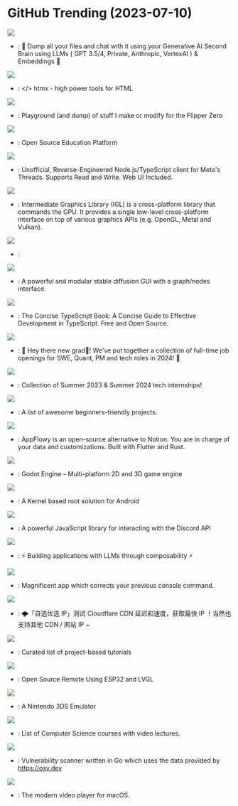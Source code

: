 # GitHub Trending (2023-07-10)

![](https://img.shields.io/badge/TypeScript-New%20690-green?style=flat-square&logo=appveyor)
- [](https://github.comundefined): 🧠 Dump all your files and chat with it using your Generative AI Second Brain using LLMs ( GPT 3.5/4, Private, Anthropic, VertexAI ) & Embeddings 🧠

![](https://img.shields.io/badge/JavaScript-New%20192-green?style=flat-square&logo=appveyor)
- [](https://github.comundefined): </> htmx - high power tools for HTML

![](https://img.shields.io/badge/C-New%2011-green?style=flat-square&logo=appveyor)
- [](https://github.comundefined): Playground (and dump) of stuff I make or modify for the Flipper Zero

![](https://img.shields.io/badge/TypeScript-New%201-green?style=flat-square&logo=appveyor)
- [](https://github.comundefined): Open Source Education Platform

![](https://img.shields.io/badge/TypeScript-New%20115-green?style=flat-square&logo=appveyor)
- [](https://github.comundefined): Unofficial, Reverse-Engineered Node.js/TypeScript client for Meta's Threads. Supports Read and Write. Web UI Included.

![](https://img.shields.io/badge/C%2B%2B-New%20240-green?style=flat-square&logo=appveyor)
- [](https://github.comundefined): Intermediate Graphics Library (IGL) is a cross-platform library that commands the GPU. It provides a single low-level cross-platform interface on top of various graphics APIs (e.g. OpenGL, Metal and Vulkan).

![](https://img.shields.io/badge/LLVM-New%2020-green?style=flat-square&logo=appveyor)
- [](https://github.comundefined): 

![](https://img.shields.io/badge/Python-New%20236-green?style=flat-square&logo=appveyor)
- [](https://github.comundefined): A powerful and modular stable diffusion GUI with a graph/nodes interface.

![](https://img.shields.io/badge/TypeScript-New%20699-green?style=flat-square&logo=appveyor)
- [](https://github.comundefined): The Concise TypeScript Book: A Concise Guide to Effective Development in TypeScript. Free and Open Source.

![](https://img.shields.io/badge/Python-New%2069-green?style=flat-square&logo=appveyor)
- [](https://github.comundefined): 👋 Hey there new grad🎉! We've put together a collection of full-time job openings for SWE, Quant, PM and tech roles in 2024! 🚀

![](https://img.shields.io/badge/none-New%2082-green?style=flat-square&logo=appveyor)
- [](https://github.comundefined): Collection of Summer 2023 & Summer 2024 tech internships!

![](https://img.shields.io/badge/none-New%20123-green?style=flat-square&logo=appveyor)
- [](https://github.comundefined): A list of awesome beginners-friendly projects.

![](https://img.shields.io/badge/Dart-New%20108-green?style=flat-square&logo=appveyor)
- [](https://github.comundefined): AppFlowy is an open-source alternative to Notion. You are in charge of your data and customizations. Built with Flutter and Rust.

![](https://img.shields.io/badge/C%2B%2B-New%2040-green?style=flat-square&logo=appveyor)
- [](https://github.comundefined): Godot Engine – Multi-platform 2D and 3D game engine

![](https://img.shields.io/badge/Kotlin-New%2013-green?style=flat-square&logo=appveyor)
- [](https://github.comundefined): A Kernel based root solution for Android

![](https://img.shields.io/badge/TypeScript-New%2010-green?style=flat-square&logo=appveyor)
- [](https://github.comundefined): A powerful JavaScript library for interacting with the Discord API

![](https://img.shields.io/badge/Python-New%20252-green?style=flat-square&logo=appveyor)
- [](https://github.comundefined): ⚡ Building applications with LLMs through composability ⚡

![](https://img.shields.io/badge/Python-New%2038-green?style=flat-square&logo=appveyor)
- [](https://github.comundefined): Magnificent app which corrects your previous console command.

![](https://img.shields.io/badge/Go-New%2025-green?style=flat-square&logo=appveyor)
- [](https://github.comundefined): 🌩「自选优选 IP」测试 Cloudflare CDN 延迟和速度，获取最快 IP ！当然也支持其他 CDN / 网站 IP ~

![](https://img.shields.io/badge/none-New%20165-green?style=flat-square&logo=appveyor)
- [](https://github.comundefined): Curated list of project-based tutorials

![](https://img.shields.io/badge/C-New%2026-green?style=flat-square&logo=appveyor)
- [](https://github.comundefined): Open Source Remote Using ESP32 and LVGL

![](https://img.shields.io/badge/C%2B%2B-New%208-green?style=flat-square&logo=appveyor)
- [](https://github.comundefined): A Nintendo 3DS Emulator

![](https://img.shields.io/badge/none-New%20253-green?style=flat-square&logo=appveyor)
- [](https://github.comundefined): List of Computer Science courses with video lectures.

![](https://img.shields.io/badge/Go-New%203-green?style=flat-square&logo=appveyor)
- [](https://github.comundefined): Vulnerability scanner written in Go which uses the data provided by https://osv.dev

![](https://img.shields.io/badge/Swift-New%2016-green?style=flat-square&logo=appveyor)
- [](https://github.comundefined): The modern video player for macOS.

